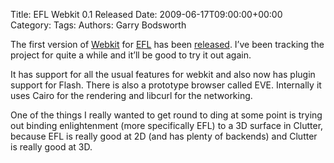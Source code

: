 Title: EFL Webkit 0.1 Released
Date: 2009-06-17T09:00:00+00:00
Category: 
Tags: 
Authors: Garry Bodsworth

The first version of [Webkit][1] for [EFL][2] has been [released][3]. I&#8217;ve been tracking the project for quite a while and it&#8217;ll be good to try it out again.

It has support for all the usual features for webkit and also now has plugin support for Flash. There is also a prototype browser called EVE. Internally it uses Cairo for the rendering and libcurl for the networking.

One of the things I really wanted to get round to ding at some point is trying out binding enlightenment (more specifically EFL) to a 3D surface in Clutter, because EFL is really good at 2D (and has plenty of backends) and Clutter is really good at 3D.

 [1]: http://www.webkit.org
 [2]: http://www.enlightenment.org
 [3]: http://tonikitoo.blogspot.com/2009/06/webkitefl-01-released.html